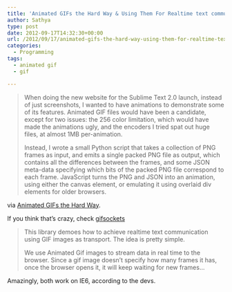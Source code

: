 ```yaml
---
title: 'Animated GIFs the Hard Way & Using Them For Realtime text communication'
author: Sathya
type: post
date: 2012-09-17T14:32:30+00:00
url: /2012/09/17/animated-gifs-the-hard-way-using-them-for-realtime-text-communication/
categories:
  - Programming
tags:
  - animated gif
  - gif

---
```

> When doing the new website for the Sublime Text 2.0 launch, instead of just screenshots, I wanted to have animations to demonstrate some of its features. Animated GIF files would have been a candidate, except for two issues: the 256 color limitation, which would have made the animations ugly, and the encoders I tried spat out huge files, at almost 1MB per-animation.
> 
> Instead, I wrote a small Python script that takes a collection of PNG frames as input, and emits a single packed PNG file as output, which contains all the differences between the frames, and some JSON meta-data specifying which bits of the packed PNG file correspond to each frame. JavaScript turns the PNG and JSON into an animation, using either the canvas element, or emulating it using overlaid div elements for older browsers.

via [Animated GIFs the Hard Way][1].

If you think that&#8217;s crazy, check [gifsockets][2]

> This library demoes how to achieve realtime text communication using GIF images as transport. The idea is pretty simple.
> 
> We use Animated Gif images to stream data in real time to the browser. Since a gif image doesn&#8217;t specify how many frames it has, once the browser opens it, it will keep waiting for new frames&#8230;

Amazingly, both work on IE6, according to the devs.

 [1]: http://www.sublimetext.com/~jps/animated_gifs_the_hard_way.html
 [2]: https://github.com/videlalvaro/gifsockets#gifsockets "gifsockets"